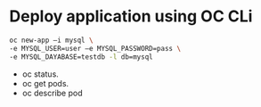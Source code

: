 # Deploy application using OC CLi

```bash
oc new-app –i mysql \
-e MYSQL_USER=user –e MYSQL_PASSWORD=pass \
-e MYSQL_DAYABASE=testdb -l db=mysql
```

- oc status.
- oc get pods.
- oc describe pod <pod-name>

